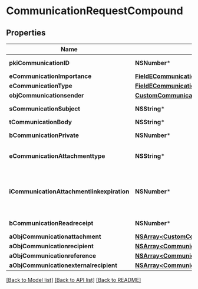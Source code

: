 # CommunicationRequestCompound

## Properties
Name | Type | Description | Notes
------------ | ------------- | ------------- | -------------
**pkiCommunicationID** | **NSNumber*** | The unique ID of the Communication. | [optional] 
**eCommunicationImportance** | [**FieldECommunicationImportance***](FieldECommunicationImportance.md) |  | [optional] 
**eCommunicationType** | [**FieldECommunicationType***](FieldECommunicationType.md) |  | 
**objCommunicationsender** | [**CustomCommunicationsenderRequest***](CustomCommunicationsenderRequest.md) |  | [optional] 
**sCommunicationSubject** | **NSString*** | The subject of the Communication | [optional] 
**tCommunicationBody** | **NSString*** | The Body of the Communication | 
**bCommunicationPrivate** | **NSNumber*** | Whether the Communication is private or not | 
**eCommunicationAttachmenttype** | **NSString*** | How the attachment should be included in the email.   Only used if eCommunicationType is **Email** | [optional] 
**iCommunicationAttachmentlinkexpiration** | **NSNumber*** | The number of days before the attachment link expired.   Only used if eCommunicationType is **Email** and eCommunicationattachmentType is **Link** | [optional] 
**bCommunicationReadreceipt** | **NSNumber*** | Whether we ask for a read receipt or not. | [optional] 
**aObjCommunicationattachment** | [**NSArray&lt;CustomCommunicationattachmentRequest&gt;***](CustomCommunicationattachmentRequest.md) |  | 
**aObjCommunicationrecipient** | [**NSArray&lt;CommunicationrecipientRequestCompound&gt;***](CommunicationrecipientRequestCompound.md) |  | 
**aObjCommunicationreference** | [**NSArray&lt;CommunicationreferenceRequestCompound&gt;***](CommunicationreferenceRequestCompound.md) |  | 
**aObjCommunicationexternalrecipient** | [**NSArray&lt;CommunicationexternalrecipientRequestCompound&gt;***](CommunicationexternalrecipientRequestCompound.md) |  | 

[[Back to Model list]](../README.md#documentation-for-models) [[Back to API list]](../README.md#documentation-for-api-endpoints) [[Back to README]](../README.md)



